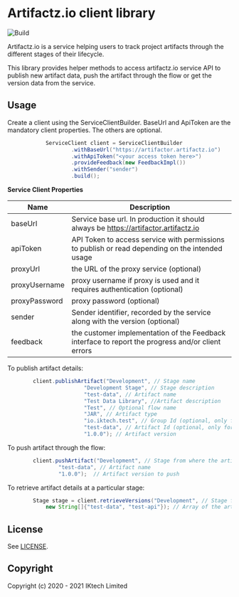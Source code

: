 # Artifactz.io client library
![Build](https://github.com/iktech/artifactz-java-client/workflows/Build/badge.svg)

Artifactz.io is a service helping users to track project artifacts through
the different stages of their lifecycle.

This library provides helper methods to access artifactz.io service API to publish new artifact data,
push the artifact through the flow or get the version data from the service.

## Usage
Create a client using the ServiceClientBuilder.
BaseUrl and ApiToken are the mandatory client properties. The others are optional.
```java
            ServiceClient client = ServiceClientBuilder
                    .withBaseUrl("https://artifactor.artifactz.io")
                    .withApiToken("<your access token here>")
                    .provideFeedback(new FeedbackImpl())
                    .withSender("sender")
                    .build();

```

**Service Client Properties**


Name | Description |
---|---
baseUrl | Service base url. In production it should always be https://artifactor.artifactz.io
apiToken | API Token to access service with permissions to publish or read depending on the intended usage
proxyUrl | the URL of the proxy service (optional)
proxyUsername | proxy username if proxy is used and it requires authentication (optional)
proxyPassword | proxy password (optional)
sender | Sender identifier, recorded by the service along with the version (optional)
feedback | the customer implementation of the Feedback interface to report the progress and/or client errors

To publish artifact details:

```java
        client.publishArtifact("Development", // Stage name
                        "Development Stage", // Stage description
                        "test-data", // Artifact name
                        "Test Data Library", //Artifact description
                        "Test", // Optional flow name
                        "JAR", // Artifact type
                        "io.iktech.test", // Group Id (optional, only for java artifacts)
                        "test-data", // Artifact Id (optional, only for java artifacts)
                        "1.0.0"); // Artifact version
```

To push artifact through the flow:
```java
        client.pushArtifact("Development", // Stage from where the artifact gets pushed
                "test-data", // Artifact name
                "1.0.0");  // Artifact version to push
```

To retrieve artifact details at a particular stage:
```java
        Stage stage = client.retrieveVersions("Development", // Stage from where to get version info
            new String[]{"test-data", "test-api"}); // Array of the artifact names
```

## License

See [LICENSE](LICENSE).

## Copyright

Copyright (c) 2020 - 2021 IKtech Limited
